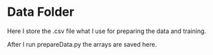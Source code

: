# Data Folder

Here I store the .csv file what I use for preparing the data and training.

After I run prepareData.py the arrays are saved here.
